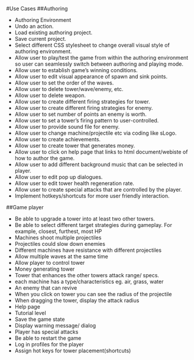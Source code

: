 #Use Cases
##Authoring
* Authoring Environment
* Undo an action.
* Load existing authoring project.
* Save current project.
* Select different CSS stylesheet to change overall visual style of authoring environment.
* Allow user to play/test the game from within the authoring environment so user can seamlessly switch between authoring and playing mode.
* Allow user to establish game’s winning conditions.
* Allow user to edit visual appearance of spawn and sink points.
* Allow user to set the order of the waves.
* Allow user to delete tower/wave/enemy, etc.
* Allow user to delete weapon.
* Allow user to create different firing strategies for tower.
* Allow user to create different firing strategies for enemy.
* Allow user to set number of points an enemy is worth.
* Allow user to set a tower’s firing pattern to user-controlled.
* Allow user to provide sound file for enemy.
* Allow user to change machine/projectile etc via coding like sLogo.
* Allow user to create achievements.
* Allow user to create tower that generates money.
* Allow user to click on help page that links to html document/webiste of how to author the game.
* Allow user to add different background music that can be selected in player.
* Allow user to edit pop up dialogues.
* Allow user to edit tower health regeneration rate.
* Allow user to create special attacks that are controlled by the player.
* Implement hotkeys/shortcuts for more user friendly interaction.

##Game player
* Be able to upgrade a tower into at least two other towers.
* Be able to select different target strategies during gameplay. For example, closest, furthest, most HP
* Machines shoot multiple projectiles
* Projectiles could slow down enemies
* Different machines have resistance with different projectiles
* Allow multiple waves at the same time  
* Allow player to control tower
* Money generating tower
* Tower that enhances the other towers attack range/ specs.
* each machine has a type/characteristics eg. air, grass, water
* An enemy that can revive
* When you click on tower you can see the radius of the projectile 
* When dragging the tower, display the attack radius
* Help page 
* Tutorial level
* Save the game state
* Display warning message/ dialog
* Player has special attacks
* Be able to restart the game  
* Log in profiles for the player
* Assign hot keys for tower placement(shortcuts)
